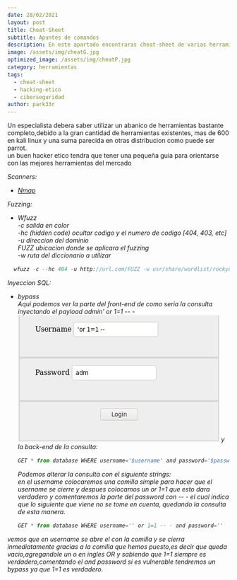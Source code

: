 ```yaml
---
date: 28/02/2021
layout: post
title: Cheat-Sheet
subtitle: Apuntes de comandos
description: En este apartado encontraras cheat-sheet de varias herramientas
image: /assets/img/cheatG.jpg
optimized_image: /assets/img/cheatP.jpg
category: herramientas
tags:
  - cheat-sheet
  - hacking-etico
  - ciberseguridad
author: park33r
---
```

Un especialista debera saber utilizar un abanico de herramientas bastante completo,debido a la gran cantidad de herramientas existentes, mas de 600 en kali linux y una suma parecida en otras distribucion como puede ser parrot.<br>
un buen hacker etico tendra que tener una pequeña guia para orientarse con las mejores herramientas del mercado<br>

<em>Scanners:</em>
* <em>[Nmap](https://github.com/park33r/park33r.github.io/blob/master/pdf/nmap.pdf)<br>

<em>Fuzzing:</em>
* <em>Wfuzz</em><br>
  -c salida en color<br>
  -hc (hidden code) ocultar codigo y el numero de codigo [404, 403, etc]<br>
  -u direccion del dominio<br>
  FUZZ ubicacion donde se aplicara el fuzzing<br>
  -w ruta del diccionario a utilizar<br>
```js
  wfuzz -c --hc 404 -u http://url.com/FUZZ -w usr/share/wordlist/rockyou.txt 
 ```
 <em>Inyeccion SQL:</em>    
* <em>bypass</em><br>
Aqui podemos ver la parte del front-end de como seria la consulta inyectando el payload admin' or 1=1 -- -<br>
![](/assets/img/sqli/panel_bypass.png)
y la back-end de la consulta:<br>
  ```js
  GET * from database WHERE username='$username' and password='$password'
  ```
  Podemos alterar la consulta con el siguiente strings:<br>
  en el username colocaremos una comilla simple para hacer que el username se cierre y despues colocamos un or 1=1 que esto dara verdadero y comentaremos la parte
  del password con -- - el cual indica que lo siguiente que viene no se tome en cuenta, quedando la consulta de esta manera.<br>
  ```js
  GET * from database WHERE username='' or 1=1 -- - and password=''
  ```
vemos que en username se abre el con la comilla y se cierra inmediatamente gracias a la comilla que hemos puesto,es decir que queda vacio,agregandole un o en ingles OR y sabiendo que 1=1 siempre es verdadero,comentando el and password si es vulnerable tendremos un bypass ya que 1=1 es verdadero.<br>

